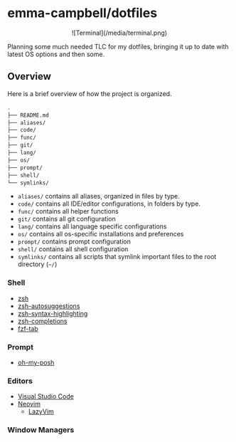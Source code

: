 # emma-campbell/dotfiles

<p align="center">
![Terminal](/media/terminal.png)
</p>

Planning some much needed TLC for my dotfiles, bringing it up to date with latest OS options and then some.

## Overview

Here is a brief overview of how the project is organized.

```sh
.
├── README.md
├── aliases/
├── code/
├── func/
├── git/
├── lang/
├── os/
├── prompt/
├── shell/
└── symlinks/
```

- `aliases/` contains all aliases, organized in files by type.
- `code/` contains all IDE/editor configurations, in folders by type.
- `func/` contains all helper functions
- `git/` contains all git configuration
- `lang/` contains all language specific configurations
- `os/` contains all os-specific installations and preferences
- `prompt/` contains prompt configuration
- `shell/` contains all shell configuration
- `symlinks/` contains all scripts that symlink important files to the root directory (`~/`)

### Shell

- [zsh](https://www.zsh.org/)
- [zsh-autosuggestions](https://github.com/zsh-users/zsh-autosuggestions)
- [zsh-syntax-highlighting](https://github.com/zsh-users/zsh-syntax-highlighting)
- [zsh-completions](https://github.com/zsh-users/zsh-completions)
- [fzf-tab](https://github.com/Aloxaf/fzf-tab)

### Prompt

- [oh-my-posh](https://ohmyposh.dev/)

### Editors

- [Visual Studio Code](https://code.visualstudio.com/)
- [Neovim](https://neovim.io/)
  - [LazyVim](https://www.lazyvim.org/)

### Window Managers
